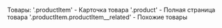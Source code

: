 Товары:
	'.productItem' - Карточка товара
	'.product' - Полная страница товара
	'.productItem.productItem__related' - Похожие товары

